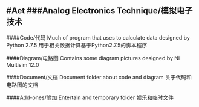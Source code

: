 #Aet
###Analog Electronics Technique/模拟电子技术
---
####Code/代码
	Much of program that uses to calculate data designed by Python 2.7.5
	用于相关数据计算基于Python2.7.5的脚本程序

####Diagram/电路图
	Contains some diagram pictures designed by Ni Multisim 12.0

####Document/文档
	Document folder about code and diagram
	关于代码和电路图的文档

####Add-ones/附加
	Entertain and temporary folder
	娱乐和临时文件
